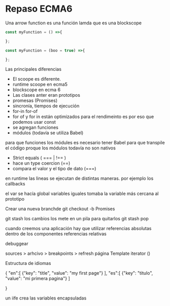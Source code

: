 # Repaso ECMA6

Una arrow function es una función lamda que es una blockscope

```javascript
const myFunction = () =>{

};

const myFunction = (boo = true) =>{

};
```
Las principales diferencias

* El scoope es diferente.
 * runtime scoope en ecma5
 * blockscope en ecma 6
* Las clases anter eran prototipos
* promesas (Promises)
 * sincronía, tiempos de ejecución
* for-in for-of
 * for of y for in están optimizados para el rendimeinto es por eso que podemos usar const
* se agregan funciones
* módulos (todavía se utiliza Babel)

<!--
```javascript
export {};
import * from 'module;
import {object} from module;
import {FileWrite as fileWrite} from 'fs';
import
``` -->
para que funciones los módules es necesario tener Babel para que transpile el código
proque los módulos todavía no son nativos

* Strict equals ( === | !== )
 * hace un type coercion (==)
 * compara el valor y el tipo de dato (===)




en runtime las lineas se ejecutan de distintas maneras. por ejemplo los callbacks

el var se hacía global
variables iguales tomaba la variable más cercana al prototipo


Crear una nueva branchde
git checkout -b Promises

git stash los cambios los mete en un pila para quitarlos git stash pop

cuando creemos una aplicación hay que utilizar referencias absolutas
dentro de los componentes referencias relativas

debuggear

sources > arhcivo > breakpoints > refresh página
Template iterator ()

Estructura de idiomas

{
  "en":[
    {"key": "title", "value": "my first page"}
  ],
  "es":[
    {"key": "titulo", "value": "mi primera pagina"}
  ]

}

un iife crea las variables encapsuladas
